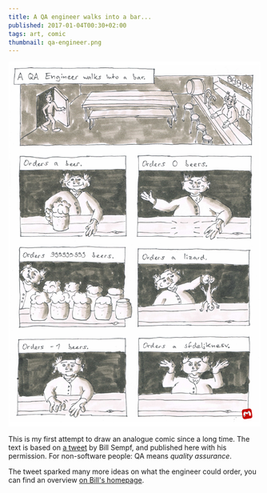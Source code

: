 ```yaml
---
title: A QA engineer walks into a bar...
published: 2017-01-04T00:30+02:00
tags: art, comic
thumbnail: qa-engineer.png
---
```


[![QA engineer comic](qa-engineer.png)](qa-engineer-hd.png)

This is my first attempt to draw an analogue comic since a long time. The text is based on [a tweet](https://twitter.com/sempf/status/514473420277694465) by Bill Sempf, and published here with his permission. For non-software people: QA means *quality assurance*.

The tweet sparked many more ideas on what the engineer could order, you can find an overview [on Bill's homepage](https://www.sempf.net/post/On-Testing1).
